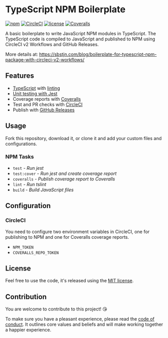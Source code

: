 # TypeScript NPM Boilerplate

[![npm](https://img.shields.io/npm/v/typescript-npm-boilerplate.svg)](https://www.npmjs.com/package/typescript-npm-boilerplate)
[![CircleCI](https://img.shields.io/circleci/project/github/sbstjn/typescript-npm-boilerplate/master.svg)](https://circleci.com/gh/sbstjn/typescript-npm-boilerplate)
[![license](https://img.shields.io/github/license/sbstjn/typescript-npm-boilerplate.svg)](https://github.com/sbstjn/typescript-npm-boilerplate/blob/master/LICENSE.md)
[![Coveralls](https://img.shields.io/coveralls/sbstjn/typescript-npm-boilerplate.svg)](https://coveralls.io/github/sbstjn/typescript-npm-boilerplate)

A basic boilerplate to write JavaScript NPM modules in TypeScript. The TypeScript code is compiled to JavaScript and published to NPM using CircleCI v2 Workflows and GitHub Releases.

More details at: https://sbstjn.com/blog/boilerplate-for-typescript-npm-package-with-circleci-v2-workflows/

## Features

- [TypeScript](tsconfig.json) with [linting](tslint.json)
- [Unit testing with Jest](test)
- Coverage reports with [Coveralls](https://coveralls.io)
- Test and PR checks with [CircleCI](circle.yml)
- Publish with [GitHub Releases](https://github.com/sbstjn/typescript-npm-boilerplate/releases)

## Usage

Fork this repository, download it, or clone it and add your custom files and configurations.

### NPM Tasks

- `test` - *Run jest*
- `test:cover` - *Run jest and create coverage report*
- `coveralls` - *Publish coverage report to Coveralls*
- `lint` - *Run tslint*
- `build` - *Build JavaScript files*

## Configuration

### CircleCI

You need to configure two environment variables in CircleCI, one for publishing to NPM and one for Coveralls coverage reports. 

- `NPM_TOKEN`
- `COVERALLS_REPO_TOKEN`

## License

Feel free to use the code, it's released using the [MIT license](LICENSE.md).

## Contribution

You are welcome to contribute to this project! 😘 

To make sure you have a pleasant experience, please read the [code of conduct](CODE_OF_CONDUCT.md). It outlines core values and beliefs and will make working together a happier experience.
